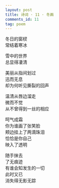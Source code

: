 ```yaml
---
layout: post
title: 诗词 · 11 · 冬画
comments_id: 11
tag: poem
---
```


冬日的窗棂<br />
常结着寒冰

雪中的世界<br />
总显得凄清

美丽从指间划过<br />
迅而无息<br />
却为何听见撕裂的回声

温清从唇边溜走<br />
微而不觉<br />
从不曾得到一丝的相应

呵气成霜<br />
你为谁画了张笑脸<br />
颊边挂上了两滴珠泪<br />
恰恰是你自己<br />
映入了透明

随手抹去<br />
了无痕迹<br />
有谁会知发生的一切<br />
此时又已<br />
消失得无影无踪
